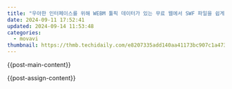 ```yaml
---
title: "우아한 인터페이스를 위해 WEBM 툴픽 데이터가 있는 무료 웹에서 SWF 파일을 쉽게 변환: Movavi"
date: 2024-09-11 17:52:41
updated: 2024-09-14 11:53:48
categories:
  - movavi
thumbnail: https://thmb.techidaily.com/e8207335add140aa41173bc907c1a473d602bd8fa2c8281dbf1ed71dadcf9f50.jpg
---
```


{{post-main-content}}

<ins class="adsbygoogle"
     style="display:block"
     data-ad-format="autorelaxed"
     data-ad-client="ca-pub-7571918770474297"
     data-ad-slot="1223367746"></ins>

{{post-assign-content}}

<ins class="adsbygoogle"
     style="display:block"
     data-ad-client="ca-pub-7571918770474297"
     data-ad-slot="8358498916"
     data-ad-format="auto"
     data-full-width-responsive="true"></ins>
